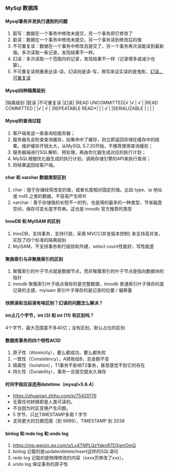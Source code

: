 ### MySql 数据库

#### Mysql事务并发执行遇到的问题
1. 脏写：数据在一个事务中修改未提交，另一个事务把它修改了
1. 脏读：数据在一个事务中修改未提交，另一个事务读到修改后的值
1. 不可重复读：数据在一个事务中修改且提交了，另一个事务再次读能读到最新值。多次读取一条记录，发现结果不一样。
1. 幻读：多次读取一个范围内的记录，发现结果不一样（记录增多或减少也算）。
1. 不可重复读侧重表达读-读，幻读则是读-写，用写来证实读的是鬼影，[幻读，可重复读](https://www.zhihu.com/question/47007926/answer/222348887)

#### Mysql四种隔离级别

|隔离级别	       |脏读	|不可重复读	|幻读|
|READ UNCOMMITTED|√  |√ | √ |
|READ COMMITTED  |	 |√ | √ |
|REPEATABLE READ*|	 |  | √ |
|SERIALIZABLE    |	 |  |   |

#### Mysql的查询过程
1. 客户端发送一条查询给服务器； 
1. 服务器先会检查查询缓存，如果命中了缓存，则立即返回存储在缓存中的结果。维护缓存开销太大，从MySQL 5.7.20开始，不推荐使用查询缓存； 
1. 服务器端进行SQL解析、预处理，再由优化器生成对应的执行计划； 
1. MySQL根据优化器生成的执行计划，调用存储引擎的API来执行查询； 
1. 将结果返回给客户端。 

#### char 和 varchar 数据类型区别
1. char：擅于存储经常改变的值，或者长度相对固定的值。比如 type、ip 地址或 md5 之类的数据，不容易产生碎片
1. varchar：善于存储值的长短不一的列，也是用的最多的一种类型，节省磁盘空间，保存可变长度字符串。这也是 innodb 官方推荐的类型

#### InnoDB 和 MyISAM 的区别
1. InnoDB，支持事务，支持行锁，采用 MVCC(并发版本控制) 来支持高并发，实现了四个标准的隔离级别
1. MyISAM，不支持事务和行级锁和外键，select count性能好，写性能差

#### 聚族索引与非聚族索引的区别
1. 聚簇索引的叶子节点就是数据节点，而非聚簇索引的叶子节点是指向数据块的指针
1. innodb 聚簇索引叶子结点保存的是完整数据，innodb 普通索引叶子保存的是记录的主键，myisam 索引叶子保存的是记录的位置 / 偏移量

#### 快照读和当前读有啥区别？幻读的问题怎么解决？

#### int占几个字节，int (3) 和 int (11) 有区别吗？
4个字节，最大范围差不多40亿；没有区别，默认占位的区别

#### 数据库事务的四个特性ACID
1. 原子性（Atomicity），要么都成功，要么都失败
1. 一致性（Consistency），A转账给B，总金额不变
1. 隔离性（Isolation），T1事务不影响T2事务，甚至感觉不到它的存在
1. 持久性（Durability），事务一旦提交就永久保存

#### 时间字段应该选用datetime（mysql>5.6.4）
* https://zhuanlan.zhihu.com/p/75420176
* 无需任何转换即是人类可读的。
* 不会因为时区变换产生问题。
* 5 字节，只比TIMESTAMP多用 1 字节
* 支持更大的日期范围（到 9999），TIMESTAMP 到 2038

#### binlog 和 redo log 和 undo log
1. https://mp.weixin.qq.com/s/Lx4TNPLQzYaknR7D3gmOmQ
1. binlog 记载的是update/delete/insert这样的SQL语句
1. redo log 记载的是物理修改的内容（xxxx页修改了xxx）。
1. undo log 保证事务的原子性





